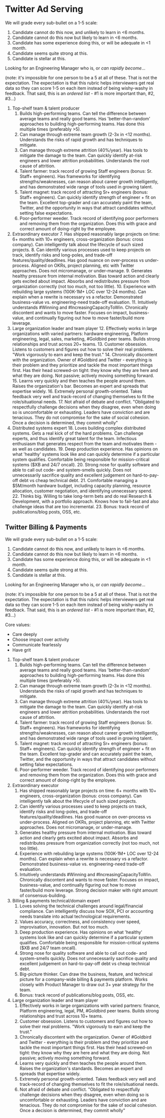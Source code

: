 <!----- Conversion time: 0.969 seconds.


Using this Markdown file:

1. Cut and paste this output into your source file.
2. See the notes and action items below regarding this conversion run.
3. Check the rendered output (headings, lists, code blocks, tables) for proper
   formatting and use a linkchecker before you publish this page.

Conversion notes:

* Docs to Markdown version 1.0β17
* Fri Jul 05 2019 12:03:34 GMT-0700 (PDT)
* Source doc: https://docs.google.com/open?id=1q0DbOyiH7o8Hsmf3zwr3Un55FQna6f3hBPdt_bZc5zc
----->


<h1>Twitter Ad Serving</h1>


We will grade every sub-bullet on a 1-5 scale:



1. Candidate cannot do this now, and unlikely to learn in <6 months.
2. Candidate cannot do this now but likely to learn in <6 months.
3. Candidate has some experience doing this, or will be adequate in <1 month.
4. Candidate seems quite strong at this.
5. Candidate is stellar at this.

Looking for an Engineering Manager who is, or _can rapidly become_…

(note: it's impossible for one person to be a 5 at all of these. That is not the expectation. The expectation is that this rubric helps interviewers get real data so they can score 1-5 on each item instead of being wishy-washy in feedback. That said, this is an _ordered list_ - #1 is more important than, #2, #3…)



1. Top-shelf team & talent producer
    1. Builds high-performing teams. Can tell the difference between average teams and really good teams. Has 'better-than-random' approaches to building high-performing teams. Has done this multiple times (preferably >5).
    2. Can manage through extreme team growth (2-3x in <12 months). Understands the risks of rapid growth and has techniques to mitigate. 
    3. Can manage through extreme attrition (40%/year). Has tools to mitigate the damage to the team. Can quickly identify at-risk engineers and lower attrition probabilities. Understands the root cause of attrition.
    4. Talent farmer: track record of growing Staff engineers (bonus: Sr. Staff+ engineers). Has frameworks for identifying strengths/weaknesses, can reason about career growth intelligently, and has demonstrated wide range of tools used in growing talent.
    5. Talent magnet: track record of attracting Sr+ engineers (bonus: Staff+ engineers). Can quickly identify strength of engineer + fit on the team. Excellent top-grader and can accurately paint the team, Twitter, and the opportunity in ways that attract candidates without setting false expectations.
    6. Poor-performer weeder. Track record of identifying poor performers and removing them from the organization. Does this with grace and correct amount of doing-right by the employee.
2. Extraordinary executor
    7. Has shipped reasonably large projects on time: 6+ months with 10+ engineers, cross-organization (bonus: cross company). Can intelligently talk about the lifecycle of such sized projects.
    8. Can identify various processes used to keep projects on track, identify risks and long-poles, and trade-off features/quality/deadlines. Has good nuance on over-process vs under-process. Aligned on OKRs, project planning, etc with Twitter approaches. Does not micromanage, or under-manage.
    9. Generates healthy pressure from internal motivation. Bias toward action and clearly gets excited about impact. Absorbs and redistributes pressure from organization correctly (not too much, not too little). 
    10. Experience with rebuilding large systems (100K-1M+ LOC over 12-24 months). Can explain when a rewrite is necessary vs a refactor. Demonstrated business-value vs. engineering-need trade-off evaluation.
    11. Intuitively understands #Winning and #IncreasingCapacityToWin. Chronically discontent and wants to move faster. Focuses on impact, business-value, and continually figuring out how to move faster/build more leverage. 
3. Large organization leader and team player
    12. Effectively works in large organizations with varied partners: hardware engineering, Platform engineering, legal, sales, marketing, #Goldbird peer teams. Builds strong relationships and trust across 20+ teams.
    13. Customer obsession. Listens to customers and figures out how to solve their real problems. "Work vigorously to earn and keep the trust."
    14. Chronically discontent with the organization. Owner of #Goldbird and Twitter - everything is their problem and they prioritize and tackle the most important things first. Has their head screwed-on tight: they know why they are here and what they are doing. Not passive; actively moving something forward.
    15. Learns very quickly and then teaches the people around them. Raises the organization's bar. Becomes an expert and spreads that expertise widely. 
    16. Extremely personal growth-oriented. Takes feedback very well and track-record of changing themselves to fit the role/situational needs.
    17. Not afraid of debate and conflict. "Obligated to respectfully challenge decisions when they disagree, even when doing so is uncomfortable or exhausting. Leaders have conviction and are tenacious. They do not compromise for the sake of social cohesion. Once a decision is determined, they commit wholly" 
4. Distributed systems expert
    18. Loves building complex distributed systems. Gets a real kick of of the hard problems. Can challenge experts, and thus identify great talent for the team. Infectious enthusiasm that generates respect from the team and motivates them - as well as candidates.
    19. Deep production experience. Has opinions on what 'healthy' systems look like and can quickly determine if a particular system qualifies. Comfortable being responsible for mission-critical systems ($XB and 24/7 oncall). 
    20. Strong nose for quality software and able to call out code- and system-smells quickly. Does not unnecessarily sacrifice quality and excellent judgement on hard-to-pay-off debt vs cheap technical debt. 
    21. Comfortable managing a $5M/month hardware budget, including capacity planning, resource allocation, customer negotiation, and identifying unnecessary spend.
    22. Thinks big. Willing to take long-term bets and do real Research & Development, with a portfolio approach. Knows how to fail-fast and also challenge ideas that are too incremental.
    23. Bonus: track record of publications/blog posts, OSS, etc.



<h2>Twitter Billing & Payments</h2>


We will grade every sub-bullet on a 1-5 scale:



1. Candidate cannot do this now, and unlikely to learn in <6 months.
2. Candidate cannot do this now but likely to learn in <6 months.
3. Candidate has some experience doing this, or will be adequate in <1 month.
4. Candidate seems quite strong at this.
5. Candidate is stellar at this.

Looking for an Engineering Manager who is, or _can rapidly become_…

(note: it's impossible for one person to be a 5 at all of these. That is not the expectation. The expectation is that this rubric helps interviewers get real data so they can score 1-5 on each item instead of being wishy-washy in feedback. That said, this is an _ordered list_ - #1 is more important than, #2, #3…) 

Core values:
*   Care deeply
*   Choose impact over activity
*   Communicate fearlessly
*   Have grit

1. Top-shelf team & talent producer
    1. Builds high-performing teams. Can tell the difference between average teams and really good teams. Has 'better-than-random' approaches to building high-performing teams. Has done this multiple times (preferably >5).
    2. Can manage through extreme team growth (2-3x in <12 months). Understands the risks of rapid growth and has techniques to mitigate. 
    3. Can manage through extreme attrition (40%/year). Has tools to mitigate the damage to the team. Can quickly identify at-risk engineers and lower attrition probabilities. Understands the root cause of attrition.
    4. Talent farmer: track record of growing Staff engineers (bonus: Sr. Staff+ engineers). Has frameworks for identifying strengths/weaknesses, can reason about career growth intelligently, and has demonstrated wide range of tools used in growing talent.
    5. Talent magnet: track record of attracting Sr+ engineers (bonus: Staff+ engineers). Can quickly identify strength of engineer + fit on the team. Excellent top-grader and can accurately paint the team, Twitter, and the opportunity in ways that attract candidates without setting false expectations.
    6. Poor-performer weeder. Track record of identifying poor performers and removing them from the organization. Does this with grace and correct amount of doing-right by the employee.
2. Extraordinary executor
    1. Has shipped reasonably large projects on time: 6+ months with 10+ engineers, cross-organization (bonus: cross company). Can intelligently talk about the lifecycle of such sized projects.
    2. Can identify various processes used to keep projects on track, identify risks and long-poles, and trade-off features/quality/deadlines. Has good nuance on over-process vs under-process. Aligned on OKRs, project planning, etc with Twitter approaches. Does not micromanage, or under-manage.
    3. Generates healthy pressure from internal motivation. Bias toward action and clearly gets excited about impact. Absorbs and redistributes pressure from organization correctly (not too much, not too little). 
    4. Experience with rebuilding large systems (100K-1M+ LOC over 12-24 months). Can explain when a rewrite is necessary vs a refactor. Demonstrated business-value vs. engineering-need trade-off evaluation.
    5. Intuitively understands #Winning and #IncreasingCapacityToWin. Chronically discontent and wants to move faster. Focuses on impact, business-value, and continually figuring out how to move faster/build more leverage. Strong decision maker with right amount of consensus-building.
3.  Billing & payments technical/domain expert
    1. Loves solving the technical challenges around legal/financial compliance. Can intelligently discuss how SOX, PCI or accounting needs translate into actual technological requirements.
    2. Values accuracy, correctness, and consistency over speed, improvisation, innovation. But not too much.
    3. Deep production experience. Has opinions on what 'healthy' systems look like and can quickly determine if a particular system qualifies. Comfortable being responsible for mission-critical systems ($XB and 24/7 team oncall). 
    4. Strong nose for quality software and able to call out code- and system-smells quickly. Does not unnecessarily sacrifice quality and excellent judgement on hard-to-pay-off debt vs cheap technical debt. 
    5. Big-picture thinker. Can draw the business, feature, and technical picture for a company-wide billing & payments platform. Works closely with Product Manager to draw out 3+ year strategy for the team. 
    6. Bonus: track record of publications/blog posts, OSS, etc.
4. Large organization leader and team player
    1. Effectively works in large organizations with varied partners: finance, Platform engineering, legal, PM, #Goldbird peer teams. Builds strong relationships and trust across 10+ teams.
    2. Customer obsession. Listens to customers and figures out how to solve their real problems. "Work vigorously to earn and keep the trust."
    3. Chronically discontent with the organization. Owner of #Goldbird and Twitter - everything is their problem and they prioritize and tackle the most important things first. Has their head screwed-on tight: they know why they are here and what they are doing. Not passive; actively moving something forward.
    4. Learns very quickly and then teaches the people around them. Raises the organization's standards. Becomes an expert and spreads that expertise widely. 
    5. Extremely personal growth-oriented. Takes feedback very well and track-record of changing themselves to fit the role/situational needs.
    6. Not afraid of debate and conflict. "Obligated to respectfully challenge decisions when they disagree, even when doing so is uncomfortable or exhausting. Leaders have conviction and are tenacious. They do not compromise for the sake of social cohesion. Once a decision is determined, they commit wholly" 

<!-- Docs to Markdown version 1.0β17 -->
